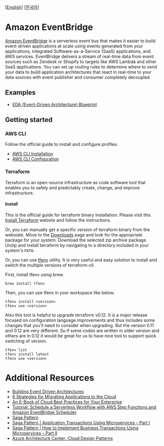 [[English](README.md)] [[한국어](README.ko.md)]

# Amazon EventBridge
[Amazon EventBridge](https://aws.amazon.com/eventbridge) is a serverless event bus that makes it easier to build event-driven applications at scale using events generated from your applications, integrated Software-as-a-Service (SaaS) applications, and AWS services. EventBridge delivers a stream of real-time data from event sources such as Zendesk or Shopify to targets like AWS Lambda and other SaaS applications. You can set up routing rules to determine where to send your data to build application architectures that react in real-time to your data sources with event publisher and consumer completely decoupled.

## Examples
- [EDA (Event-Driven Architecture) Blueprint](https://github.com/Young-ook/terraform-aws-eventbridge/tree/main/examples/blueprint)

## Getting started
### AWS CLI
Follow the official guide to install and configure profiles.
- [AWS CLI Installation](https://docs.aws.amazon.com/cli/latest/userguide/cli-chap-install.html)
- [AWS CLI Configuration](https://docs.aws.amazon.com/cli/latest/userguide/cli-configure-profiles.html)

### Terraform
Terraform is an open-source infrastructure as code software tool that enables you to safely and predictably create, change, and improve infrastructure.

#### Install
This is the official guide for terraform binary installation. Please visit this [Install Terraform](https://learn.hashicorp.com/tutorials/terraform/install-cli) website and follow the instructions.

Or, you can manually get a specific version of terraform binary from the websiate. Move to the [Downloads](https://www.terraform.io/downloads.html) page and look for the appropriate package for your system. Download the selected zip archive package. Unzip and install terraform by navigating to a directory included in your system's `PATH`.

Or, you can use [tfenv](https://github.com/tfutils/tfenv) utility. It is very useful and easy solution to install and switch the multiple versions of terraform-cli.

First, install tfenv using brew.
```
brew install tfenv
```
Then, you can use tfenv in your workspace like below.
```
tfenv install <version>
tfenv use <version>
```
Also this tool is helpful to upgrade terraform v0.12. It is a major release focused on configuration language improvements and thus includes some changes that you'll need to consider when upgrading. But the version 0.11 and 0.12 are very different. So if some codes are written in older version and others are in 0.12 it would be great for us to have nice tool to support quick switching of version.
```
tfenv list
tfenv install latest
tfenv use <version>
```

# Additional Resources
- [Building Event Driven Architectures](https://serverlessland.com/event-driven-architecture/intro)
- [6 Strategies for Migrating Applications to the Cloud](https://medium.com/aws-enterprise-collection/6-strategies-for-migrating-applications-to-the-cloud-eb4e85c412b4)
- [An E-Book of Cloud Best Practices for Your Enterprise](https://aws.amazon.com/blogs/enterprise-strategy/an-e-book-of-cloud-best-practices-for-your-enterprise/)
- [Tutorial: Schedule a Serverless Workflow with AWS Step Functions and Amazon EventBridge Scheduler](https://aws.amazon.com/tutorials/scheduling-a-serverless-workflow-step-functions-amazon-eventbridge-scheduler/)
- [Saga Pattern](https://microservices.io/patterns/data/saga.html)
- [Saga Pattern | Application Transactions Using Microservices – Part I](https://www.couchbase.com/blog/saga-pattern-implement-business-transactions-using-microservices-part/)
- [Saga Pattern | How to Implement Business Transactions Using Microservices – Part II](https://www.couchbase.com/blog/saga-pattern-implement-business-transactions-using-microservices-part-2/)
- [Azure Architecture Center: Cloud Design Patterns](https://learn.microsoft.com/en-us/azure/architecture/patterns/)

